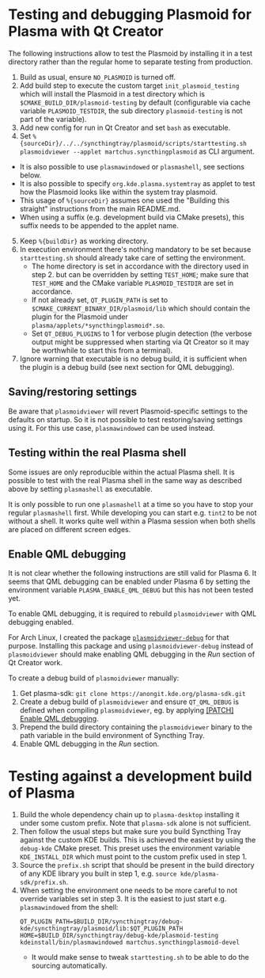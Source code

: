 # Testing and debugging Plasmoid for Plasma with Qt Creator
The following instructions allow to test the Plasmoid by installing it in a test directory
rather than the regular home to separate testing from production.

1. Build as usual, ensure `NO_PLASMOID` is turned off.
2. Add build step to execute the custom target `init_plasmoid_testing` which
   will install the Plasmoid in a test directory which is `$CMAKE_BUILD_DIR/plasmoid-testing`
   by default (configurable via cache variable `PLASMOID_TESTDIR`, the sub directory
   `plasmoid-testing` is not part of the variable).
3. Add new config for run in Qt Creator and set `bash` as executable.
4. Set `%{sourceDir}/../../syncthingtray/plasmoid/scripts/starttesting.sh plasmoidviewer --applet martchus.syncthingplasmoid`
   as CLI argument.
  * It is also possible to use `plasmawindowed` or `plasmashell`, see sections below.
  * It is also possible to specify `org.kde.plasma.systemtray` as applet to test how the Plasmoid
    looks like within the system tray plasmoid.
  * This usage of `%{sourceDir}` assumes one used the "Building this straight" instructions
    from the main README.md.
  * When using a suffix (e.g. development build via CMake presets), this suffix needs to be appended
    to the applet name.
5. Keep `%{buildDir}` as working directory.
6. In execution environment there's nothing mandatory to be set because `starttesting.sh` should
   already take care of setting the environment.
    * The home directory is set in accordance with the directory used in step 2. but can be overridden
      by setting `TEST_HOME`; make sure that `TEST_HOME` and the CMake variable `PLASMOID_TESTDIR` are
      set in accordance.
    * If not already set, `QT_PLUGIN_PATH` is set to `$CMAKE_CURRENT_BINARY_DIR/plasmoid/lib` which
      should contain the plugin for the Plasmoid under `plasma/applets/*syncthingplasmoid*.so`.
    * Set `QT_DEBUG_PLUGINS` to 1 for verbose plugin detection (the verbose output might be suppressed
      when starting via Qt Creator so it may be worthwhile to start this from a terminal).
7. Ignore warning that executable is no debug build, it is sufficient when
   the plugin is a debug build (see next section for QML debugging).

## Saving/restoring settings

Be aware that `plasmoidviewer` will revert Plasmoid-specific settings to the defaults on
startup. So it is not possible to test restoring/saving settings using it.
For this use case, `plasmawindowed` can be used instead.

## Testing within the real Plasma shell

Some issues are only reproducible within the actual Plasma shell. It is possible to test
with the real Plasma shell in the same way as described above by setting `plasmashell` as
executable.

It is only possible to run one `plasmashell` at a time so you have to stop your regular
`plasmashell` first. While developing you can start e.g. `tint2` to be not without a shell.
It works quite well within a Plasma session when both shells are placed on different screen
edges.

## Enable QML debugging
It is not clear whether the following instructions are still valid for Plasma 6.
It seems that QML debugging can be enabled under Plasma 6 by setting the environment variable
`PLASMA_ENABLE_QML_DEBUG` but this has not been tested yet.

To enable QML debugging, it is required to rebuild `plasmoidviewer` with QML debugging
enabled.

For Arch Linux, I created the package
[`plasmoidviewer-debug`](https://github.com/Martchus/PKGBUILDs/tree/master/plasmoidviewer-debug/default)
for that purpose. Installing this package and using `plasmoidviewer-debug` instead of `plasmoidviewer`
should make enabling QML debugging in the *Run* section of Qt Creator work.

To create a debug build of `plasmoidviewer` manually:

1. Get plasma-sdk: `git clone https://anongit.kde.org/plasma-sdk.git`
2. Create a debug build of `plasmoidviewer` and ensure `QT_QML_DEBUG` is defined when
   compiling `plasmoidviewer`, eg. by applying
   [[PATCH] Enable QML debugging](https://raw.githubusercontent.com/Martchus/PKGBUILDs/master/plasmoidviewer-debug/default/0001-Enable-QML-debugging.patch).
3. Prepend the build directory containing the `plasmoidviewer` binary to the path variable
   in the build environment of Syncthing Tray.
4. Enable QML debugging in the *Run* section.

# Testing against a development build of Plasma
1. Build the whole dependency chain up to `plasma-desktop` installing it under some custom prefix.
   Note that `plasma-sdk` alone is not sufficient.
2. Then follow the usual steps but make sure you build Syncthing Tray against the custom KDE builds.
   This is achieved the easiest by using the `debug-kde` CMake preset. This preset uses the environment
   variable `KDE_INSTALL_DIR` which must point to the custom prefix used in step 1.
3. Source the `prefix.sh` script that should be present in the build directory of any KDE library
   you built in step 1, e.g. `source kde/plasma-sdk/prefix.sh`.
4. When setting the environment one needs to be more careful to not override variables set in step 3.
   It is the easiest to just start e.g. `plasmawindowed` from the shell:
   ```
   QT_PLUGIN_PATH=$BUILD_DIR/syncthingtray/debug-kde/syncthingtray/plasmoid/lib:$QT_PLUGIN_PATH HOME=$BUILD_DIR/syncthingtray/debug-kde/plasmoid-testing kdeinstall/bin/plasmawindowed martchus.syncthingplasmoid-devel
   ```
      * It would make sense to tweak `starttesting.sh` to be able to do the sourcing automatically.
